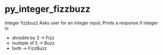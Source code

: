 # py_integer_fizzbuzz
Integer fizzbuzz
Asks user for an integer input; 
Prints a response if integer is:
- divisible by 3 -> Fizz
- multiple of 5 -> Buzz
- both -> FizzBuzz
